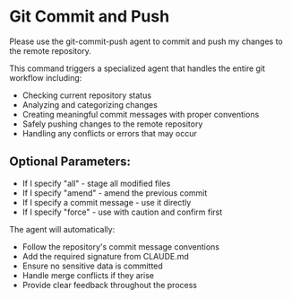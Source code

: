 # Git Commit and Push

Please use the git-commit-push agent to commit and push my changes to the remote repository.

This command triggers a specialized agent that handles the entire git workflow including:
- Checking current repository status
- Analyzing and categorizing changes
- Creating meaningful commit messages with proper conventions
- Safely pushing changes to the remote repository
- Handling any conflicts or errors that may occur

## Optional Parameters:
- If I specify "all" - stage all modified files
- If I specify "amend" - amend the previous commit
- If I specify a commit message - use it directly
- If I specify "force" - use with caution and confirm first

The agent will automatically:
- Follow the repository's commit message conventions
- Add the required signature from CLAUDE.md
- Ensure no sensitive data is committed
- Handle merge conflicts if they arise
- Provide clear feedback throughout the process